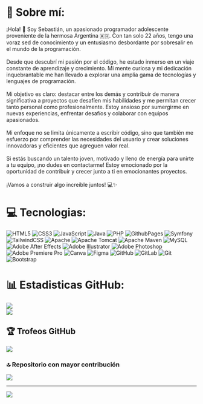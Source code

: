 # 💫 Sobre mí:
¡Hola! 👋 Soy Sebastián, un apasionado programador adolescente proveniente de la hermosa Argentina 🇦🇷. Con tan solo 22 años, tengo una voraz sed de conocimiento y un entusiasmo desbordante por sobresalir en el mundo de la programación.<br><br>Desde que descubrí mi pasión por el código, he estado inmerso en un viaje constante de aprendizaje y crecimiento. Mi mente curiosa y mi dedicación inquebrantable me han llevado a explorar una amplia gama de tecnologías y lenguajes de programación.<br><br>Mi objetivo es claro: destacar entre los demás y contribuir de manera significativa a proyectos que desafíen mis habilidades y me permitan crecer tanto personal como profesionalmente. Estoy ansioso por sumergirme en nuevas experiencias, enfrentar desafíos y colaborar con equipos apasionados.<br><br>Mi enfoque no se limita únicamente a escribir código, sino que también me esfuerzo por comprender las necesidades del usuario y crear soluciones innovadoras y eficientes que agreguen valor real.<br><br>Si estás buscando un talento joven, motivado y lleno de energía para unirte a tu equipo, ¡no dudes en contactarme! Estoy emocionado por la oportunidad de contribuir y crecer junto a ti en emocionantes proyectos.<br><br>¡Vamos a construir algo increíble juntos! 💻✨


# 💻 Tecnologias:
![HTML5](https://img.shields.io/badge/html5-%23E34F26.svg?style=for-the-badge&logo=html5&logoColor=white) ![CSS3](https://img.shields.io/badge/css3-%231572B6.svg?style=for-the-badge&logo=css3&logoColor=white) ![JavaScript](https://img.shields.io/badge/javascript-%23323330.svg?style=for-the-badge&logo=javascript&logoColor=%23F7DF1E) ![Java](https://img.shields.io/badge/java-%23ED8B00.svg?style=for-the-badge&logo=openjdk&logoColor=white) ![PHP](https://img.shields.io/badge/php-%23777BB4.svg?style=for-the-badge&logo=php&logoColor=white) ![GithubPages](https://img.shields.io/badge/github%20pages-121013?style=for-the-badge&logo=github&logoColor=white) ![Symfony](https://img.shields.io/badge/symfony-%23000000.svg?style=for-the-badge&logo=symfony&logoColor=white) ![TailwindCSS](https://img.shields.io/badge/tailwindcss-%2338B2AC.svg?style=for-the-badge&logo=tailwind-css&logoColor=white) ![Apache](https://img.shields.io/badge/apache-%23D42029.svg?style=for-the-badge&logo=apache&logoColor=white) ![Apache Tomcat](https://img.shields.io/badge/apache%20tomcat-%23F8DC75.svg?style=for-the-badge&logo=apache-tomcat&logoColor=black) ![Apache Maven](https://img.shields.io/badge/Apache%20Maven-C71A36?style=for-the-badge&logo=Apache%20Maven&logoColor=white) ![MySQL](https://img.shields.io/badge/mysql-4479A1.svg?style=for-the-badge&logo=mysql&logoColor=white) ![Adobe After Effects](https://img.shields.io/badge/Adobe%20After%20Effects-9999FF.svg?style=for-the-badge&logo=Adobe%20After%20Effects&logoColor=white) ![Adobe Illustrator](https://img.shields.io/badge/adobe%20illustrator-%23FF9A00.svg?style=for-the-badge&logo=adobe%20illustrator&logoColor=white) ![Adobe Photoshop](https://img.shields.io/badge/adobe%20photoshop-%2331A8FF.svg?style=for-the-badge&logo=adobe%20photoshop&logoColor=white) ![Adobe Premiere Pro](https://img.shields.io/badge/Adobe%20Premiere%20Pro-9999FF.svg?style=for-the-badge&logo=Adobe%20Premiere%20Pro&logoColor=white) ![Canva](https://img.shields.io/badge/Canva-%2300C4CC.svg?style=for-the-badge&logo=Canva&logoColor=white) ![Figma](https://img.shields.io/badge/figma-%23F24E1E.svg?style=for-the-badge&logo=figma&logoColor=white) ![GitHub](https://img.shields.io/badge/github-%23121011.svg?style=for-the-badge&logo=github&logoColor=white) ![GitLab](https://img.shields.io/badge/gitlab-%23181717.svg?style=for-the-badge&logo=gitlab&logoColor=white) ![Git](https://img.shields.io/badge/git-%23F05033.svg?style=for-the-badge&logo=git&logoColor=white) ![Bootstrap](https://img.shields.io/badge/bootstrap-%238511FA.svg?style=for-the-badge&logo=bootstrap&logoColor=white)
# 📊 Estadisticas GitHub:
![](https://github-readme-streak-stats.herokuapp.com/?user=sKisser&theme=dark&hide_border=false)<br/>
![](https://github-readme-stats.vercel.app/api/top-langs/?username=sKisser&theme=dark&hide_border=false&include_all_commits=false&count_private=false&layout=compact)

## 🏆 Trofeos GitHub
![](https://github-profile-trophy.vercel.app/?username=sKisser&theme=tokyonight&no-frame=true&no-bg=true&margin-w=4)

### 🔝 Repositorio con mayor contribución
![](https://github-contributor-stats.vercel.app/api?username=sKisser&limit=5&theme=dark&combine_all_yearly_contributions=true)

---
[![](https://visitcount.itsvg.in/api?id=sKisser&icon=0&color=0)](https://visitcount.itsvg.in)

<!-- Proudly created with GPRM ( https://gprm.itsvg.in ) -->
